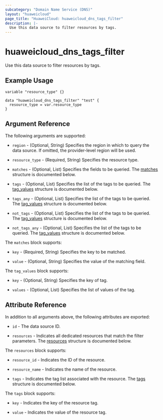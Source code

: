 ```yaml
---
subcategory: "Domain Name Service (DNS)"
layout: "huaweicloud"
page_title: "HuaweiCloud: huaweicloud_dns_tags_filter"
description: |-
  Use this data source to filter resources by tags.
---
```


# huaweicloud_dns_tags_filter

Use this data source to filter resources by tags.

## Example Usage

```hcl
variable "resource_type" {}

data "huaweicloud_dns_tags_filter" "test" {
  resource_type = var.resource_type
}
```

## Argument Reference

The following arguments are supported:

* `region` - (Optional, String) Specifies the region in which to query the data source.
  If omitted, the provider-level region will be used.

* `resource_type` - (Required, String) Specifies the resource type.

* `matches` - (Optional, List) Specifies the fields to be queried.
  The [matches](#block--matches) structure is documented below.

* `tags` - (Optional, List) Specifies the list of the tags to be queried.
  The [tag_values](#block--tag_values) structure is documented below.

* `tags_any` - (Optional, List) Specifies the list of the tags to be queried.
  The [tag_values](#block--tag_values) structure is documented below.

* `not_tags` - (Optional, List) Specifies the list of the tags to be queried.
  The [tag_values](#block--tag_values) structure is documented below.

* `not_tags_any` - (Optional, List) Specifies the list of the tags to be queried.
  The [tag_values](#block--tag_values) structure is documented below.

<a name="block--matches"></a>
The `matches` block supports:

* `key` - (Required, String) Specifies the key to be matched.

* `value` - (Optional, String) Specifies the value of the matching field.

<a name="block--tag_values"></a>
The `tag_values` block supports:

* `key` - (Optional, String) Specifies the key of tag.

* `values` - (Optional, List) Specifies the list of values of the tag.

## Attribute Reference

In addition to all arguments above, the following attributes are exported:

* `id` - The data source ID.

* `resources` - Indicates all dedicated resources that match the filter parameters.
  The [resources](#attrblock--resources) structure is documented below.

<a name="attrblock--resources"></a>
The `resources` block supports:

* `resource_id` - Indicates the ID of the resource.

* `resource_name` - Indicates the name of the resource.

* `tags` - Indicates the tag list associated with the resource.
  The [tags](#attrblock--resources--tags) structure is documented below.

<a name="attrblock--resources--tags"></a>
The `tags` block supports:

* `key` - Indicates the key of the resource tag.

* `value` - Indicates the value of the resource tag.
